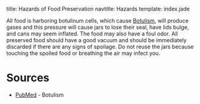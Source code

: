 title: Hazards of Food Preservation
navtitle: Hazards
template: index.jade

All food is harboring botulinum cells, which cause [Botulism](botulism.html), will produce gases and this pressure will cause jars to lose their seal, have lids bulge, and cans may seem inflated.  The food may also have a foul odor.  All preserved food should have a good vacuum and should be immediately discarded if there are any signs of spoilage.  Do not reuse the jars because touching the spoiled food or breathing the air may infect you.

Sources
=======

* [PubMed](../../sources/pubmed.html) - Botulism
